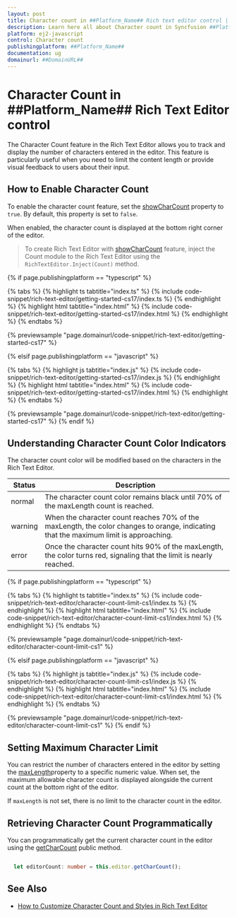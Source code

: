 ```yaml
---
layout: post
title: Character count in ##Platform_Name## Rich text editor control | Syncfusion
description: Learn here all about Character count in Syncfusion ##Platform_Name## Rich text editor control of Syncfusion Essential JS 2 and more.
platform: ej2-javascript
control: Character count
publishingplatform: ##Platform_Name##
documentation: ug
domainurl: ##DomainURL##
---
```


# Character Count in ##Platform_Name## Rich Text Editor control

The Character Count feature in the Rich Text Editor allows you to track and display the number of characters entered in the editor. This feature is particularly useful when you need to limit the content length or provide visual feedback to users about their input.

## How to Enable Character Count

To enable the character count feature, set the [showCharCount](../api/rich-text-editor/#showcharcount) property to `true`. By default, this property is set to `false`.

When enabled, the character count is displayed at the bottom right corner of the editor.

> To create Rich Text Editor with [showCharCount](../api/rich-text-editor/#showcharcount) feature, inject the Count module to the Rich Text Editor using the `RichTextEditor.Inject(Count)` method.

{% if page.publishingplatform == "typescript" %}

{% tabs %}
{% highlight ts tabtitle="index.ts" %}
{% include code-snippet/rich-text-editor/getting-started-cs17/index.ts %}
{% endhighlight %}
{% highlight html tabtitle="index.html" %}
{% include code-snippet/rich-text-editor/getting-started-cs17/index.html %}
{% endhighlight %}
{% endtabs %}
        
{% previewsample "page.domainurl/code-snippet/rich-text-editor/getting-started-cs17" %}

{% elsif page.publishingplatform == "javascript" %}

{% tabs %}
{% highlight js tabtitle="index.js" %}
{% include code-snippet/rich-text-editor/getting-started-cs17/index.js %}
{% endhighlight %}
{% highlight html tabtitle="index.html" %}
{% include code-snippet/rich-text-editor/getting-started-cs17/index.html %}
{% endhighlight %}
{% endtabs %}

{% previewsample "page.domainurl/code-snippet/rich-text-editor/getting-started-cs17" %}
{% endif %}

## Understanding Character Count Color Indicators

The character count color will be modified based on the characters in the Rich Text Editor.

| Status | Description |
|----------------|---------|
| normal | The character count color remains black until 70% of the maxLength count is reached.|
| warning | When the character count reaches 70% of the maxLength, the color changes to orange, indicating that the maximum limit is approaching.|
| error |Once the character count hits 90% of the maxLength, the color turns red, signaling that the limit is nearly reached.|

{% if page.publishingplatform == "typescript" %}

{% tabs %}
{% highlight ts tabtitle="index.ts" %}
{% include code-snippet/rich-text-editor/character-count-limit-cs1/index.ts %}
{% endhighlight %}
{% highlight html tabtitle="index.html" %}
{% include code-snippet/rich-text-editor/character-count-limit-cs1/index.html %}
{% endhighlight %}
{% endtabs %}
        
{% previewsample "page.domainurl/code-snippet/rich-text-editor/character-count-limit-cs1" %}

{% elsif page.publishingplatform == "javascript" %}

{% tabs %}
{% highlight js tabtitle="index.js" %}
{% include code-snippet/rich-text-editor/character-count-limit-cs1/index.js %}
{% endhighlight %}
{% highlight html tabtitle="index.html" %}
{% include code-snippet/rich-text-editor/character-count-limit-cs1/index.html %}
{% endhighlight %}
{% endtabs %}

{% previewsample "page.domainurl/code-snippet/rich-text-editor/character-count-limit-cs1" %}
{% endif %}

## Setting Maximum Character Limit

You can restrict the number of characters entered in the editor by setting the [maxLength](../api/rich-text-editor/#maxlength)property to a specific numeric value. When set, the maximum allowable character count is displayed alongside the current count at the bottom right of the editor.

If `maxLength` is not set, there is no limit to the character count in the editor.

## Retrieving Character Count Programmatically

You can programmatically get the current character count in the editor using the [getCharCount](../api/rich-text-editor/#getcharcount) public method.

```typescript

  let editorCount: number = this.editor.getCharCount();

```

## See Also

* [How to Customize Character Count and Styles in Rich Text Editor](https://ej2.syncfusion.com/documentation/rich-text-editor/style#customizing-character-count-display)